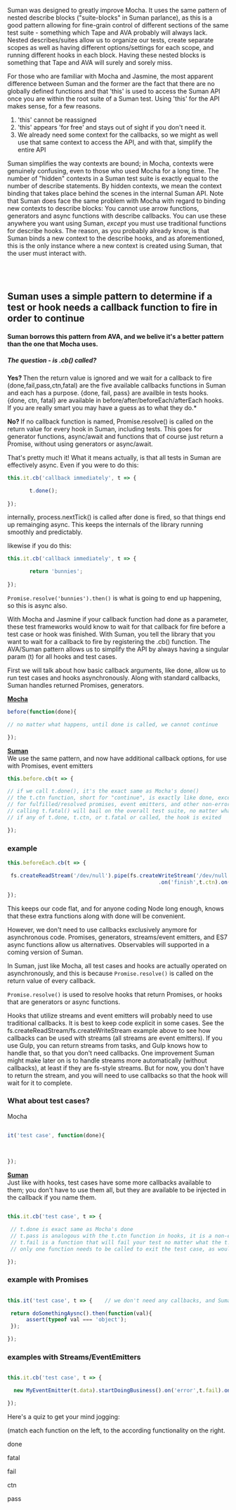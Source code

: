 

Suman was designed to greatly improve Mocha. It uses the same pattern of nested describe blocks ("suite-blocks" in Suman parlance), as this is a good pattern
allowing for fine-grain control of different sections of the same test suite - something which Tape and AVA probably will always lack.
Nested describes/suites allow us to organize our tests, create separate scopes as well as having different options/settings for each scope, and running different hooks in each block. 
Having these nested blocks is something that Tape and AVA will surely and sorely miss.

For those who are familiar with Mocha and Jasmine, the most apparent difference between Suman and the former are the fact that there are no 
globally defined functions and that 'this' is used to access the Suman API once you are within the root suite of a Suman test.
Using 'this' for the API makes sense, for a few reasons.

1. 'this' cannot be reassigned
2. 'this' appears 'for free' and stays out of sight if you don't need it.
3.  We already need some context for the callbacks, so we might as well use that same context to access the API, and with that, simplify the entire API


Suman simplifies the way contexts are bound; in Mocha, contexts were genuinely confusing, even to those who used Mocha for a long time. 
The number of "hidden" contexts in a Suman test suite is exactly equal to the number of describe statements. By hidden contexts,
we mean the context binding that takes place behind the scenes in the internal Suman API. 
Note that Suman does face the same problem with Mocha with regard to binding new contexts to describe blocks: 
You cannot use arrow functions, generators and async functions with describe callbacks. You can use these anywhere you want using Suman,
*except* you must use traditional functions for describe hooks. The reason, as you probably already know, is that Suman binds a new context to the describe hooks,
and as aforementioned, this is the only instance where a new context is created using Suman, that the user must interact with.

<br>
<br>

##  Suman uses a simple pattern to determine if a test or hook needs a callback function to fire in order to continue 

####  Suman borrows this pattern from AVA, and we belive it's a better pattern than the one that Mocha uses.

##### The question - is .cb() called?

<b> Yes? </b> Then the return value is ignored and we wait for a callback to fire (done,fail,pass,ctn,fatal) are the five available callbacks functions
in Suman and each has a purpose. {done, fail, pass} are availble in tests hooks. {done, ctn, fatal} are available in
before/after/beforeEach/afterEach hooks. If you are really smart you may have a guess as to what they do.*

<b>No?  </b> If no callback function is named, Promise.resolve() is called on the return value for every hook in Suman, including tests.
This goes for generator functions, async/await and functions that of course just return a Promise, without using generators or async/await.


That's pretty much it! What it means actually, is that all tests in Suman are effectively async. Even if you were to do this:

```js
this.it.cb('callback immediately', t => {

       t.done();
       
});
```

internally, process.nextTick() is called after done is fired, so that things end up remainging async. This keeps the internals of the library
running smoothly and predictably.

likewise if you do this:

```js
this.it.cb('callback immediately', t => {

       return 'bunnies';
       
});
```

```Promise.resolve('bunnies').then()``` is what is going to end up happening, so this is async also.


With Mocha and Jasmine if your callback function had done as a parameter, these test frameworks would know to wait 
for that callback for fire before a test case or hook was finished. With Suman, you tell the library that you want to wait for a callback to fire by registering the 
.cb() function. The AVA/Suman pattern allows us to simplify the API by always having a singular param (t) for all hooks and test cases. 

First we will talk about how basic callback arguments, like done, allow us to run test cases and hooks asynchronously. Along with standard callbacks,
Suman handles returned Promises, generators.


<u><b>Mocha</b></u>

```js
before(function(done){

// no matter what happens, until done is called, we cannot continue

});
```

<u><b>Suman</b></u><br>
We use the same pattern, and now have additional callback options, for use with Promises, event emitters

```js
this.before.cb(t => {

// if we call t.done(), it's the exact same as Mocha's done()
// the t.ctn function, short for "continue", is exactly like done, except it's not an error-first callback, which is useful 
// for fulfilled/resolved promises, event emitters, and other non-error first callbacks 
// calling t.fatal() will bail on the overall test suite, no matter what arguments are passed to it, so this is a programmatic way to bail
// if any of t.done, t.ctn, or t.fatal or called, the hook is exited

});
```

### example

```js
this.beforeEach.cb(t => {

 fs.createReadStream('/dev/null').pipe(fs.createWriteStream('/dev/null'))
                                                .on('finish',t.ctn).on('error', t.fatal);

});
```
 
This keeps our code flat, and for anyone coding Node long enough, knows that these extra functions
along with done will be convenient.

However, we don't need to use callbacks exclusively anymore for asynchronous code.
Promises, generators, streams/event emitters, and ES7 async functions allow us alternatives.
Observables will supported in a coming version of Suman.

In Suman, just like Mocha, all test cases and hooks are actually operated on asynchronously, and this is because
```Promise.resolve()``` is called on the return value of every callback.

```Promise.resolve()``` is used to resolve hooks that return Promises, or hooks that are generators or async functions.

Hooks that utilize streams and event emitters will probably need to use traditional callbacks. It is best to keep code
explicit in some cases. See the fs.createReadStream/fs.createWriteStream example above to see how callbacks can be used
with streams (all streams are event emitters). If you use Gulp, you can return streams from tasks, and Gulp knows how to handle that,
so that you don't need callbacks. One improvement Suman might make later on is to handle streams more automatically (without callbacks), at least 
if they are fs-style streams. But for now, you don't have to return the stream, and you will need to use callbacks so that the hook
will wait for it to complete.



### What about test cases?


Mocha

```js

it('test case', function(done){  
    
     
 
});
```

<u><b>Suman</b></u><br>
Just like with hooks, test cases have some more callbacks available to them; you don't have to use them all,
but they are available to be injected in the callback if you name them.

```js

this.it.cb('test case', t => {  

 // t.done is exact same as Mocha's done
 // t.pass is analogous with the t.ctn function in hooks, it is a non-error-first callback
 // t.fail is a function that will fail your test no matter what the t.fail function is passed
 // only one function needs to be called to exit the test case, as would be expected

});
```

### example with Promises


```js

this.it('test case', t => {    // we don't need any callbacks, and Suman handles thrown errors inside Promises properly

 return doSomethingAysnc().then(function(val){
      assert(typeof val === 'object');
 });

});
```


### examples with Streams/EventEmitters

```js

this.it.cb('test case', t => {    

  new MyEventEmitter(t.data).startDoingBusiness().on('error',t.fail).on('success',t.pass);

});
```





Here's a quiz to get your mind jogging:

(match each function on the left, to the according functionality on the right.


done


fatal


fail


ctn


pass


